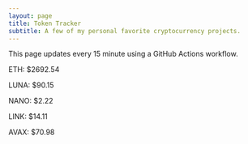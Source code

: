 ```yaml
---
layout: page
title: Token Tracker
subtitle: A few of my personal favorite cryptocurrency projects.
---
```


 This page updates every 15 minute using a GitHub Actions workflow.

<!--BEGINCRYPTOINPUT-->
ETH: $2692.54

LUNA: $90.15

NANO: $2.22

LINK: $14.11

AVAX: $70.98

<!--ENDCRYPTOINPUT-->
